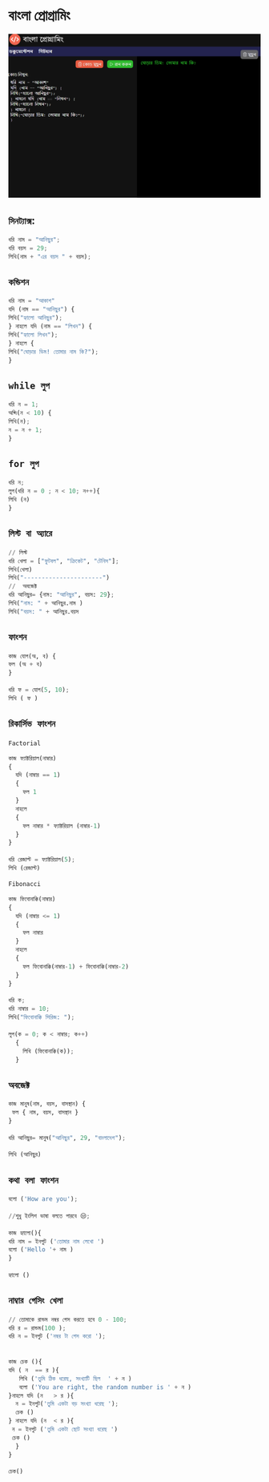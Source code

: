 # বাংলা প্রোগ্রামিং
<img src = "bnprog.PNG"> 

## ```সিনট্যাক্স```: 
```py
ধরি নাম = "আনিছুর";
ধরি বয়স = 29;
লিখি(নাম + "এর বয়স " + বয়স);
```
## ```কন্ডিশন```

```py
ধরি নাম = "আকাশ"
যদি (নাম == "আনিছুর") {
লিখি("হ্যালো আনিছুর");
} নাহলে যদি (নাম == "লিখন") {
লিখি("হ্যালো লিখন");
} নাহলে {
লিখি("ঘোড়ার ডিম! তোমার নাম কি?");
}
```
## ```while লুপ```
```py
ধরি ন = 1;
অব্দি(ন < 10) {
লিখি(ন);
ন = ন + 1;
}
```
## ```for লুপ```
```py
ধরি ন;
লুপ(ধরি ন = 0 ; ন < 10; ন++){
লিখি (ন)
}
```
## ```লিস্ট বা অ্যারে```
```py
// লিস্ট 
ধরি খেলা = ["ফুটবল", "ক্রিকেট", "টেনিস"];
লিখি(খেলা)
লিখি("----------------------")
//  অবজেক্ট
ধরি আনিছুর= {নাম: "আনিছুর", বয়স: 29};
লিখি("নাম: " + আনিছুর.নাম )
লিখি("বয়স: " + আনিছুর.বয়স 
```
## ```ফাংশন```
```py
কাজ যোগ(অ, ব) {
ফল (অ + ব)
}
 
ধরি ফ = যোগ(5, 10);
লিখি ( ফ )
```
## ```রিকার্সিভ ফাংশন```
```Factorial```
```py
কাজ ফ্যাক্টরিয়াল(নাম্বার) 
{
  যদি (নাম্বার == 1)
  {
    ফল 1
  }
  নাহলে
  { 
    ফল নাম্বার * ফ্যাক্টরিয়াল (নাম্বার-1)
  }
}
  
ধরি রেজাল্ট = ফ্যাক্টরিয়াল(5);
লিখি (রেজাল্ট)
```
```Fibonacci```
```py
কাজ ফিবোনাক্কি(নাম্বার)
{
  যদি (নাম্বার <= 1)
  {
    ফল নাম্বার
  }
  নাহলে
  {
    ফল ফিবোনাক্কি(নাম্বার-1) + ফিবোনাক্কি(নাম্বার-2)
  }
}
 
ধরি ক; 
ধরি নাম্বার = 10;
লিখি("ফিবোনাক্কি সিরিজ: ");
 
লুপ(ক = 0; ক < নাম্বার; ক++)
  {
    লিখি (ফিবোনাক্কি(ক));
  }
```
## ```অবজেক্ট```
```py
কাজ মানুষ(নাম, বয়স, বাসস্থান) {
 ফল { নাম, বয়স, বাসস্থান }
}
 
ধরি আনিছুর= মানুষ("আনিছুর", 29, "বাংলাদেশ");
 
লিখি (আনিছুর)
```
## ```কথা বলা ফাংশন```
```py
বলো ('How are you');
 
//শুধু ইংলিশ ভাষা বলতে পারবে 😒;
 
কাজ হ্যালো(){
ধরি নাম = ইনপুট ('তোমার নাম লেখো ')
বলো ('Hello '+ নাম )
}
 
হ্যালো ()
```
## ```নাম্বার গেসিং খেলা```
```py
// তোমাকে রান্ডম নম্বর গেস করতে হবে 0 - 100;
ধরি র = রান্ডম(100 );
ধরি ন = ইনপুট ('নম্বর টা গেস করো ');
 
 
কাজ চেক (){
যদি ( ন  == র ){
   লিখি ('তুমি ঠিক ধরেছ, সংখ্যাটি ছিল  ' + ন )
   বলো ('You are right, the random number is ' + ন )
}নাহলে যদি (ন   > র ){
  ন = ইনপুট('তুমি একটা বড় সংখ্যা ধরেছ ');
  চেক ()
} নাহলে যদি (ন  < র ){
 ন = ইনপুট ('তুমি একটা ছোট সংখ্যা ধরেছ ')
 চেক ()
  }
}
 
চেক()
```
